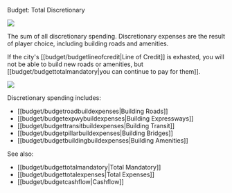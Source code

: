 Budget: Total Discretionary

![](newspaper/images/construction02.png)

The sum of all discretionary spending. Discretionary expenses are the result of player choice, including building roads and amenities.

If the city's [[budget/budgetlineofcredit|Line of Credit]] is exhasted, you will not be able to build new roads or amenities, but [[budget/budgettotalmandatory|you can continue to pay for them]].

![](Chart::StatTotalDiscretionaryStat)

Discretionary spending includes:
* [[budget/budgetroadbuildexpenses|Building Roads]]
* [[budget/budgetexpwybuildexpenses|Building Expressways]]
* [[budget/budgettransitbuildexpenses|Building Transit]]
* [[budget/budgetpillarbuildexpenses|Building Bridges]]
* [[budget/budgetbuildingbuildexpenses|Building Amenities]]

See also:
* [[budget/budgettotalmandatory|Total Mandatory]]
* [[budget/budgettotalexpenses|Total Expenses]]
* [[budget/budgetcashflow|Cashflow]]


